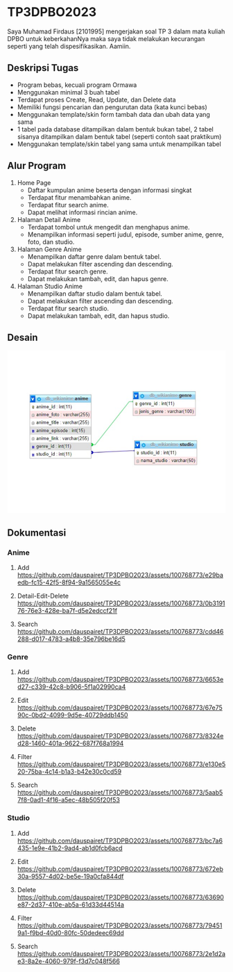 # TP3DPBO2023

Saya Muhamad Firdaus [2101995] mengerjakan soal TP 3 dalam mata kuliah DPBO untuk keberkahanNya maka saya tidak melakukan kecurangan seperti yang telah dispesifikasikan. Aamiin.

## Deskripsi Tugas
- Program bebas, kecuali program Ormawa
- Menggunakan minimal 3 buah tabel
- Terdapat proses Create, Read, Update, dan Delete data
- Memiliki fungsi pencarian dan pengurutan data (kata kunci bebas)
- Menggunakan template/skin form tambah data dan ubah data yang sama
- 1 tabel pada database ditampilkan dalam bentuk bukan tabel, 2 tabel sisanya ditampilkan dalam bentuk tabel (seperti contoh saat praktikum)
- Menggunakan template/skin tabel yang sama untuk menampilkan tabel

## Alur Program
1. Home Page
    - Daftar kumpulan anime beserta dengan informasi singkat
    - Terdapat fitur menambahkan anime.
    - Terdapat fitur search anime.
    - Dapat melihat informasi rincian anime.
2. Halaman Detail Anime
    - Terdapat tombol untuk mengedit dan menghapus anime.
    - Menampilkan informasi seperti judul, episode, sumber anime, genre, foto, dan studio.
3. Halaman Genre Anime
    - Menampilkan daftar genre dalam bentuk tabel.
    - Dapat melakukan filter ascending dan descending.
    - Terdapat fitur search genre.
    - Dapat melakukan tambah, edit, dan hapus genre.
4. Halaman Studio Anime
    - Menampilkan daftar studio dalam bentuk tabel.
    - Dapat melakukan filter ascending dan descending.
    - Terdapat fitur search studio.
    - Dapat melakukan tambah, edit, dan hapus studio.

## Desain
<div align="center">
    <img src="https://github.com/dauspairet/TP3DPBO2023/blob/main/Desain%20database/desain_db.jpg" alt="desain_db">
</div>

## Dokumentasi
### Anime
1. Add
https://github.com/dauspairet/TP3DPBO2023/assets/100768773/e29baedb-fc15-42f5-8f94-9a1565055e4c

2. Detail-Edit-Delete
https://github.com/dauspairet/TP3DPBO2023/assets/100768773/0b319176-76e3-428e-ba7f-d5e2edccf21f

3. Search
https://github.com/dauspairet/TP3DPBO2023/assets/100768773/cdd46288-d017-4783-a4b8-35e796be16d5

### Genre
1. Add
https://github.com/dauspairet/TP3DPBO2023/assets/100768773/6653ed27-c339-42c8-b906-5f1a02990ca4

2. Edit
https://github.com/dauspairet/TP3DPBO2023/assets/100768773/67e7590c-0bd2-4099-9d5e-40729ddb1450

3. Delete
https://github.com/dauspairet/TP3DPBO2023/assets/100768773/8324ed28-1460-401a-9622-687f768a1994

4. Filter
https://github.com/dauspairet/TP3DPBO2023/assets/100768773/e130e520-75ba-4c14-b1a3-b42e30c0cd59

5. Search
https://github.com/dauspairet/TP3DPBO2023/assets/100768773/5aab57f8-0ad1-4f16-a5ec-48b505f20f53

### Studio    
1. Add
https://github.com/dauspairet/TP3DPBO2023/assets/100768773/bc7a6435-1e9e-41b2-9ad4-ab1d0fcb6acd

2. Edit
https://github.com/dauspairet/TP3DPBO2023/assets/100768773/672eb30a-9557-4d02-be5e-19a0cfa844df

3. Delete
https://github.com/dauspairet/TP3DPBO2023/assets/100768773/63690e87-2d37-410e-ab5a-61d33d44514a

4. Filter
https://github.com/dauspairet/TP3DPBO2023/assets/100768773/794519a1-f9bd-40d0-80fc-50dedeec69dd

5. Search
https://github.com/dauspairet/TP3DPBO2023/assets/100768773/2e1d2ae3-8a2e-4060-979f-f3d7c048f566


